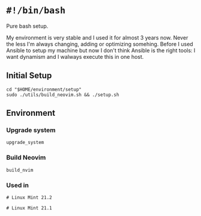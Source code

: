 # `#!/bin/bash`
Pure bash setup.

My environment is very stable and I used it for almost 3 years now.
Never the less I'm always changing, adding or optimizing somehing.
Before I used Ansible to setup my machine but now I don't think Ansible is the right tools: I want dynamism and I walways execute this in one host.
## Initial Setup
```
cd "$HOME/environment/setup"
sudo ./utils/build_neovim.sh && ./setup.sh
```
## Environment
### Upgrade system
```
upgrade_system
```
### Build Neovim
```
build_nvim
```
### Used in
```
# Linux Mint 21.2

# Linux Mint 21.1
```
